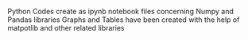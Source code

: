 Python Codes create as ipynb notebook files concerning Numpy and Pandas libraries
Graphs and Tables have been created with the help of matpotlib and other related libraries

